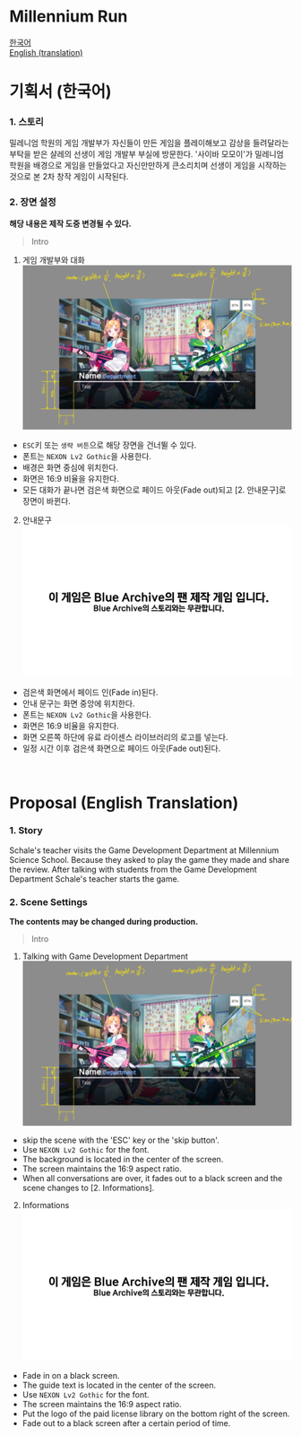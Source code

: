 # Millennium Run

[한국어](#기획서-한국어) </br>
[English (translation)](#proposal-english) </br>

# 기획서 (한국어)
### 1. 스토리
밀레니엄 학원의 게임 개발부가 자신들이 만든 게임을 플레이해보고 감상을 들려달라는 부탁을 받은 샬레의 선생이 게임 개발부 부실에 방문한다. '사이바 모모이'가 밀레니엄 학원을 배경으로 게임을 만들었다고 자신만만하게 큰소리치며 선생이 게임을 시작하는 것으로 본 2차 창작 게임이 시작된다.

### 2. 장면 설정
<b>해당 내용은 제작 도중 변경될 수 있다.</b>
> Intro
1. 게임 개발부와 대화 </br>
![IMG_INTRO_1.png](./files/IMG_INTRO_1.png) </br>
- `ESC`키 또는 `생략 버튼`으로 해당 장면을 건너뛸 수 있다.
- 폰트는 `NEXON Lv2 Gothic`을 사용한다.
- 배경은 화면 중심에 위치한다.
- 화면은 16:9 비율을 유지한다.
- 모든 대화가 끝나면 검은색 화면으로 페이드 아웃(Fade out)되고 [2. 안내문구]로 장면이 바뀐다.

2. 안내문구 </br>
![IMG_INTRO_2.png](./files/IMG_INTRO_2.png) </br>
- 검은색 화면에서 페이드 인(Fade in)된다.
- 안내 문구는 화면 중앙에 위치한다.
- 폰트는 `NEXON Lv2 Gothic`을 사용한다.
- 화면은 16:9 비율을 유지한다.
- 화면 오른쪽 하단에 유료 라이센스 라이브러리의 로고를 넣는다.
- 일정 시간 이후 검은색 화면으로 페이드 아웃(Fade out)된다.

</br>

# Proposal (English Translation)
### 1. Story
Schale's teacher visits the Game Development Department at Millennium Science School. Because they asked to play the game they made and share the review. After talking with students from the Game Development Department Schale's teacher starts the game.

### 2. Scene Settings
<b>The contents may be changed during production.</b>
> Intro
1. Talking with Game Development Department </br>
![IMG_INTRO_1.ong](./files/IMG_INTRO_1.png) </br>
- skip the scene with the 'ESC' key or the 'skip button'.
- Use `NEXON Lv2 Gothic` for the font.
- The background is located in the center of the screen.
- The screen maintains the 16:9 aspect ratio.
- When all conversations are over, it fades out to a black screen and the scene changes to [2. Informations].

2. Informations </br>
![IMG_INTRO_2.png](./files/IMG_INTRO_2.png)
- Fade in on a black screen.
- The guide text is located in the center of the screen.
- Use `NEXON Lv2 Gothic` for the font.
- The screen maintains the 16:9 aspect ratio.
- Put the logo of the paid license library on the bottom right of the screen.
- Fade out to a black screen after a certain period of time.

